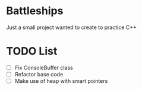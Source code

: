 # Battleships
  Just a small project wanted to create to practice C++

# TODO List
- [ ] Fix ConsoleBuffer class
- [ ] Refactor base code
- [ ] Make use of heap with smart pointers